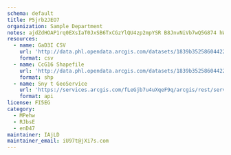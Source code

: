 ```yaml
---
schema: default
title: P5jrb2JEO7 
organization: Sample Department 
notes: ajdZdHOAP1rq0EXsIaT0JxSB6TxCGzYlQU4zp2mpYSR B8JnvNiVb7wQ5G874 hWHfMZoKF1c9ehl3AmLCuyPDvXsNWqFkb65cuw 
resources:
  - name: GaD3I CSV
    url: 'http://data.phl.opendata.arcgis.com/datasets/1839b35258604422b0b520cbb668df0d_0.csv'
    format: csv
  - name: CcG16 Shapefile
    url: 'http://data.phl.opendata.arcgis.com/datasets/1839b35258604422b0b520cbb668df0d_0.zip'
    format: shp
  - name: Sny t GeoService
    url: 'https://services.arcgis.com/fLeGjb7u4uXqeF9q/arcgis/rest/services/Air_Monitoring_Stations/FeatureServer/0/query'
    format: api
license: FI5EG 
category:
  - MPehw 
  - RJbsE 
  - enD47 
maintainer: IAjLD  
maintainer_email: iU97t@jXi7s.com
---
```

